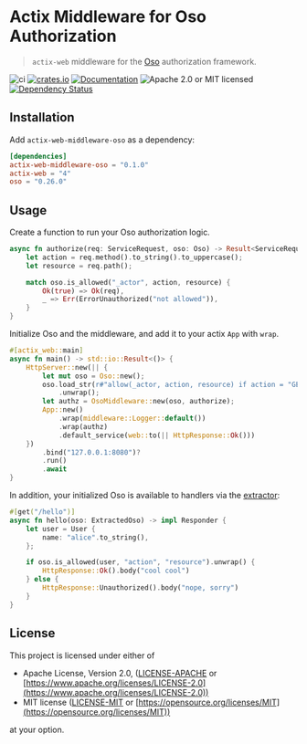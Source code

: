 # Actix Middleware for Oso Authorization

> `actix-web` middleware for the [Oso](https://www.osohq.com) authorization framework.

![ci](https://github.com/joshrotenberg/actix-web-middleware-oso/actions/workflows/ci.yml/badge.svg)
[![crates.io](https://img.shields.io/crates/v/actix-web-middleware-oso?label=latest)](https://crates.io/crates/actix-web-middleware-oso)
[![Documentation](https://docs.rs/actix-web-middleware-oso/badge.svg?version=0.1.0)](https://docs.rs/actix-web-middleware-oso/0.1.0)
![Apache 2.0 or MIT licensed](https://img.shields.io/crates/l/actix-web-middleware-oso)
[![Dependency Status](https://deps.rs/crate/actix-web-middleware-oso/0.1.0/status.svg)](https://deps.rs/crate/actix-web-middleware-oso/0.1.0)

## Installation

Add `actix-web-middleware-oso` as a dependency:

```toml
[dependencies]
actix-web-middleware-oso = "0.1.0"
actix-web = "4"
oso = "0.26.0"
```

## Usage

Create a function to run your Oso authorization logic.

```rust
async fn authorize(req: ServiceRequest, oso: Oso) -> Result<ServiceRequest, Error> {
    let action = req.method().to_string().to_uppercase();
    let resource = req.path();

    match oso.is_allowed("_actor", action, resource) {
        Ok(true) => Ok(req),
        _ => Err(ErrorUnauthorized("not allowed")),
    }
}
```

Initialize Oso and the middleware, and add it to your actix `App` with `wrap`.

```rust
#[actix_web::main]
async fn main() -> std::io::Result<()> {
    HttpServer::new(|| {
        let mut oso = Oso::new();
        oso.load_str(r#"allow(_actor, action, resource) if action = "GET" and resource.starts_with("/ok/");"#)
            .unwrap();
        let authz = OsoMiddleware::new(oso, authorize);
        App::new()
            .wrap(middleware::Logger::default())
            .wrap(authz)
            .default_service(web::to(|| HttpResponse::Ok()))
    })
        .bind("127.0.0.1:8080")?
        .run()
        .await
}
```

In addition, your initialized Oso is available to handlers via the [extractor](https://actix.rs/docs/extractors/):

```rust
#[get("/hello")]
async fn hello(oso: ExtractedOso) -> impl Responder {
    let user = User {
        name: "alice".to_string(),
    };

    if oso.is_allowed(user, "action", "resource").unwrap() {
        HttpResponse::Ok().body("cool cool")
    } else {
        HttpResponse::Unauthorized().body("nope, sorry")
    }
}
```

## License

This project is licensed under either of

- Apache License, Version 2.0, ([LICENSE-APACHE](LICENSE-APACHE-2.0)
  or [https://www.apache.org/licenses/LICENSE-2.0](https://www.apache.org/licenses/LICENSE-2.0))
- MIT license ([LICENSE-MIT](LICENSE-MIT) or [https://opensource.org/licenses/MIT](https://opensource.org/licenses/MIT))

at your option.
